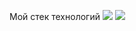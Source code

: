 Мой стек технологий
<img src=https:https://img.shields.io/badge/any_text-you_like-blue/>
<img src="https://img.shields.io/badge/JavaScript-red?style=for-the-badge&logo=javascript&logoColor=339933"/>
